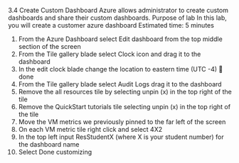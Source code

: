 3.4	Create Custom Dashboard
Azure allows administrator to create custom dashboards and share their custom dashboards.
Purpose of lab
In this lab, you will create a customer azure dashboard 
Estimated time: 5 minutes 

1.	From the Azure Dashboard select Edit dashboard from the top middle section of the screen
2.	From the Tile gallery blade select Clock icon and drag it to the dashboard
3.	In the edit clock blade change the location to eastern time (UTC -4)  done
4.	From the Tile gallery blade select Audit Logs drag it to the dashboard
5.	Remove the all resources tile by selecting unpin (x) in the top right of the tile
6.	Remove the QuickStart tutorials tile selecting unpin (x) in the top right of the tile
7.	Move the VM metrics we previously pinned to the far left of the screen
8.	On each VM metric tile right click and select 4X2
9.	In the top left input ResStudentX (where X is your student number) for the dashboard name
10.	Select Done customizing
